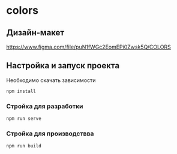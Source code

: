 # colors

## Дизайн-макет
https://www.figma.com/file/puN1fWGc2EomEPi0Zwsk5Q/COLORS

## Настройка и запуск проекта
Необходимо скачать зависимости
```
npm install
```

### Стройка для разработки
```
npm run serve
```

### Стройка для производствва
```
npm run build
```
